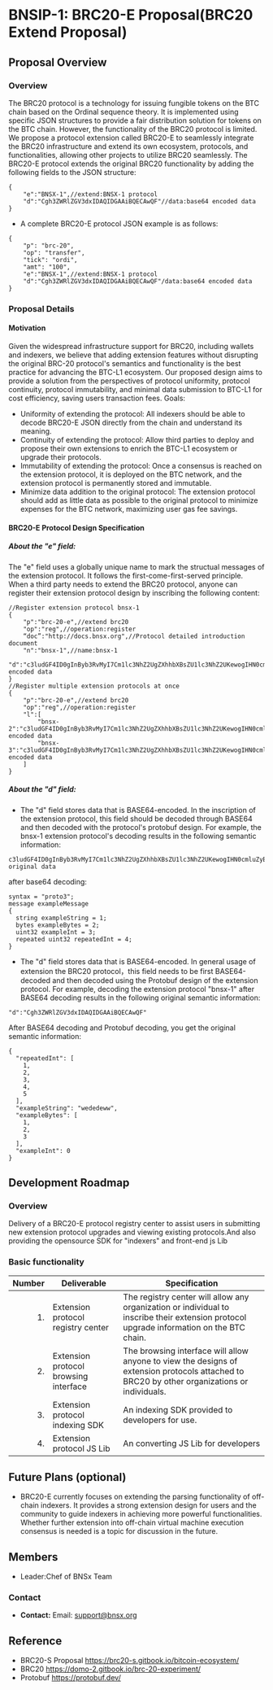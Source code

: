 # BNSIP-1: BRC20-E Proposal(BRC20 Extend Proposal)
## Proposal Overview

### Overview

The BRC20 protocol is a technology for issuing fungible tokens on the BTC chain based on the Ordinal sequence theory. It is implemented using specific JSON structures to provide a fair distribution solution for tokens on the BTC chain. However, the functionality of the BRC20 protocol is limited. We propose a protocol extension called BRC20-E to seamlessly integrate the BRC20 infrastructure and extend its own ecosystem, protocols, and functionalities, allowing other projects to utilize BRC20 seamlessly.
The BRC20-E protocol extends the original BRC20 functionality by adding the following fields to the JSON structure:
```
{
    "e":"BNSX-1",//extend:BNSX-1 protocol
    "d":"Cgh3ZWRlZGV3dxIDAQIDGAAiBQECAwQF"//data:base64 encoded data
}
```
- A complete BRC20-E protocol JSON example is as follows:
```
{ 
    "p": "brc-20",
    "op": "transfer",
    "tick": "ordi",
    "amt": "100",
    "e":"BNSX-1",//extend:BNSX-1 protocol
    "d":"Cgh3ZWRlZGV3dxIDAQIDGAAiBQECAwQF"/data:base64 encoded data
}
```

### Proposal Details
#### Motivation
Given the widespread infrastructure support for BRC20, including wallets and indexers, we believe that adding extension features without disrupting the original BRC-20 protocol's semantics and functionality is the best practice for advancing the BTC-L1 ecosystem. Our proposed design aims to provide a solution from the perspectives of protocol uniformity, protocol continuity, protocol immutability, and minimal data submission to BTC-L1 for cost efficiency, saving users transaction fees.
Goals:
- Uniformity of extending the protocol: All indexers should be able to decode BRC20-E JSON directly from the chain and understand its meaning.
- Continuity of extending the protocol: Allow third parties to deploy and propose their own extensions to enrich the BTC-L1 ecosystem or upgrade their protocols.
- Immutability of extending the protocol: Once a consensus is reached on the extension protocol, it is deployed on the BTC network, and the extension protocol is permanently stored and immutable.
- Minimize data addition to the original protocol: The extension protocol should add as little data as possible to the original protocol to minimize expenses for the BTC network, maximizing user gas fee savings.

#### BRC20-E Protocol Design Specification
##### About the "e" field:
  The "e" field uses a globally unique name to mark the structual messages of the extension protocol. It follows the first-come-first-served principle. When a third party needs to extend the BRC20 protocol, anyone can register their extension protocol design by inscribing the following content:
```
//Register extension protocol bnsx-1
{
    "p":"brc-20-e",//extend brc20
    "op":"reg",//operation:register
    “doc”:"http://docs.bnsx.org",//Protocol detailed introduction document
    "n":"bnsx-1",//name:bnsx-1
    "d":"c3ludGF4ID0gInByb3RvMyI7Cm1lc3NhZ2UgZXhhbXBsZU1lc3NhZ2UKewogIHN0cmluZyBleGFtcGxlU3RyaW5nID0gMTsKICBieXRlcyBleGFtcGxlQnl0ZXMgPSAyOwogIHVpbnQzMiBleGFtcGxlSW50ID0gMzsKICByZXBlYXRlZCB1aW50MzIgcmVwZWF0ZWRJbnQgPSA0Owp9Cg=="//data:base64 encoded data
}
//Register multiple extension protocols at once
{
    "p":"brc-20-e",//extend brc20
    "op":"reg",//operation:register
    "l":[
        "bnsx-2":"c3ludGF4ID0gInByb3RvMyI7Cm1lc3NhZ2UgZXhhbXBsZU1lc3NhZ2UKewogIHN0cmluZyBleGFtcGxlU3RyaW5nID0gMTsKICBieXRlcyBleGFtcGxlQnl0ZXMgPSAyOwogIHVpbnQzMiBleGFtcGxlSW50ID0gMzsKICByZXBlYXRlZCB1aW50MzIgcmVwZWF0ZWRJbnQgPSA0Owp9Cg==",//data:base64 encoded data
        "bnsx-3":"c3ludGF4ID0gInByb3RvMyI7Cm1lc3NhZ2UgZXhhbXBsZU1lc3NhZ2UKewogIHN0cmluZyBleGFtcGxlU3RyaW5nID0gMTsKICBieXRlcyBleGFtcGxlQnl0ZXMgPSAyOwogIHVpbnQzMiBleGFtcGxlSW50ID0gMzsKICByZXBlYXRlZCB1aW50MzIgcmVwZWF0ZWRJbnQgPSA0Owp9Cg=="//data:base64 encoded data
    ]
}
```
##### About the "d" field:
-  The "d" field stores data that is BASE64-encoded. In the inscription of the extension protocol, this field should be decoded through BASE64 and then decoded with the protocol's protobuf design. For example, the bnsx-1 extension protocol's decoding results in the following semantic information:
 ```
c3ludGF4ID0gInByb3RvMyI7Cm1lc3NhZ2UgZXhhbXBsZU1lc3NhZ2UKewogIHN0cmluZyBleGFtcGxlU3RyaW5nID0gMTsKICBieXRlcyBleGFtcGxlQnl0ZXMgPSAyOwogIHVpbnQzMiBleGFtcGxlSW50ID0gMzsKICByZXBlYXRlZCB1aW50MzIgcmVwZWF0ZWRJbnQgPSA0Owp9Cg==//the original data
```
after base64 decoding:
```
syntax = "proto3";
message exampleMessage
{
  string exampleString = 1;
  bytes exampleBytes = 2;
  uint32 exampleInt = 3;
  repeated uint32 repeatedInt = 4;
}
 ```
- The "d" field stores data that is BASE64-encoded. In general usage of extension the BRC20 protocol，this field needs to be first BASE64-decoded and then decoded using the Protobuf design of the extension protocol. For example, decoding the extension protocol "bnsx-1" after BASE64 decoding results in the following original semantic information:
```
"d":"Cgh3ZWRlZGV3dxIDAQIDGAAiBQECAwQF"
```
After BASE64 decoding and Protobuf decoding, you get the original semantic information:
```
{
  "repeatedInt": [
    1,
    2,
    3,
    4,
    5
  ],
  "exampleString": "wededeww",
  "exampleBytes": [
    1,
    2,
    3
  ],
  "exampleInt": 0
}
```


## Development Roadmap

### Overview
Delivery of a BRC20-E protocol registry center to assist users in submitting new extension protocol upgrades and viewing existing protocols.And also providing the opensource SDK for "indexers" and front-end js Lib

### Basic functionality

| Number | Deliverable | Specification |
| -----: | ----------- | ------------- |
| 1. | Extension protocol registry center | The registry center will allow any organization or individual to inscribe their extension protocol upgrade information on the BTC chain. |
| 2. | Extension protocol browsing interface | The browsing interface will allow anyone to view the designs of extension protocols attached to BRC20 by other organizations or individuals.|
| 3. | Extension protocol indexing SDK | An indexing SDK provided to developers for use. |
| 4. | Extension protocol JS Lib | An converting JS Lib for developers |


## Future Plans (optional)

- BRC20-E currently focuses on extending the parsing functionality of off-chain indexers. It provides a strong extension design for users and the community to guide indexers in achieving more powerful functionalities. Whether further extension into off-chain virtual machine execution consensus is needed is a topic for discussion in the future.

## Members
- Leader:Chef of BNSx Team

### Contact
- **Contact:** Email: support@bnsx.org

## Reference

- BRC20-S Proposal https://brc20-s.gitbook.io/bitcoin-ecosystem/
- BRC20 https://domo-2.gitbook.io/brc-20-experiment/
- Protobuf https://protobuf.dev/  



